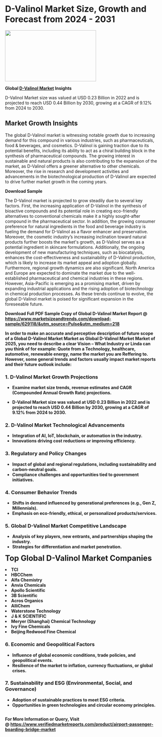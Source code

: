 <H1>D-Valinol Market Size, Growth and Forecast from 2024 - 2031</H1><img class="aligncenter size-medium wp-image-584254" src="https://thirdeyenews.in/wp-content/uploads/2024/09/Global-Market-Research-300x168.jpeg" alt="" width="300" height="168" /><p><strong>Global&nbsp;<a href="https://www.marketsizeandtrends.com/download-sample/629118/&amp;utm_source=Pulse&amp;utm_medium=218">D-Valinol Market</a> Insights</strong></p><p>D-Valinol Market size was valued at USD 0.23 Billion in 2022 and is projected to reach USD 0.44 Billion by 2030, growing at a CAGR of 9.12% from 2024 to 2030.</p><p><h2>Market Growth Insights</h2> <p>The global D-Valinol market is witnessing notable growth due to increasing demand for this compound in various industries, such as pharmaceuticals, food & beverages, and cosmetics. D-Valinol is gaining traction due to its potential benefits, including its ability to act as a chiral building block in the synthesis of pharmaceutical compounds. The growing interest in sustainable and natural products is also contributing to the expansion of the market, as D-Valinol offers a greener alternative to other chemicals. Moreover, the rise in research and development activities and advancements in the biotechnological production of D-Valinol are expected to drive further market growth in the coming years.</p> <p><strong>Download Sample</strong></p> <p>The D-Valinol market is projected to grow steadily due to several key factors. First, the increasing application of D-Valinol in the synthesis of bioactive compounds and its potential role in creating eco-friendly alternatives to conventional chemicals make it a highly sought-after compound in the pharmaceutical sector. In addition, the growing consumer preference for natural ingredients in the food and beverage industry is fueling the demand for D-Valinol as a flavor enhancer and preservative. Moreover, the cosmetic industry’s increasing inclination toward natural products further boosts the market's growth, as D-Valinol serves as a potential ingredient in skincare formulations. Additionally, the ongoing development of new manufacturing techniques, such as biocatalysis, enhances the cost-effectiveness and sustainability of D-Valinol production, which is likely to increase its market appeal and adoption globally. Furthermore, regional growth dynamics are also significant. North America and Europe are expected to dominate the market due to the well-established pharmaceutical and chemical industries in these regions. However, Asia-Pacific is emerging as a promising market, driven by expanding industrial applications and the rising adoption of biotechnology in chemical production processes. As these trends continue to evolve, the global D-Valinol market is poised for significant expansion in the foreseeable future.</p> <p><strong></p><p><span class=""><strong>Download Full PDF Sample Copy of Global D-Valinol Market Report</strong> @ <a href="https://www.marketsizeandtrends.com/download-sample/629118/&amp;utm_source=Pulse&amp;utm_medium=218" target="_blank">https://www.marketsizeandtrends.com/download-sample/629118/&amp;utm_source=Pulse&amp;utm_medium=218</a></span></p><p>In order to make an accurate and perceptive description of future scope of a Global&nbsp;D-Valinol Market Market as Global&nbsp;D-Valinol Market Market of 2025, you need to describe a clear Vision &ndash; What Industry or Linda can you think of for example: Quote from a Technology, healthcare, automotive, renewable energy, name the market you are Reffering to. However, some general trends and factors usually impact market reports and their future outlook include:</p><h3>1.&nbsp;<strong>D-Valinol Market Growth Projections</strong></h3><ul><li>Examine market size trends, revenue estimates and CAGR (Compounded Annual Growth Rate) projections.</li><li><p>D-Valinol Market size was valued at USD 0.23 Billion in 2022 and is projected to reach USD 0.44 Billion by 2030, growing at a CAGR of 9.12% from 2024 to 2030.</p></li></ul><h3>2.&nbsp;<strong>D-Valinol Market Technological Advancements</strong></h3><ul><li>Integration of AI, IoT, blockchain, or automation in the industry.</li><li>Innovations driving cost reductions or improving efficiency.</li></ul><h3>3.&nbsp;<strong>Regulatory and Policy Changes</strong></h3><ul><li>Impact of global and regional regulations, including sustainability and carbon-neutral goals.</li><li>Compliance challenges and opportunities tied to government initiatives.</li></ul><h3>4.&nbsp;<strong>Consumer Behavior Trends</strong></h3><ul><li>Shifts in demand influenced by generational preferences (e.g., Gen Z, Millennials).</li><li>Emphasis on eco-friendly, ethical, or personalized products/services.</li></ul><h3>5.&nbsp;<strong>Global D-Valinol Market Competitive Landscape</strong></h3><ul><li>Analysis of key players, new entrants, and partnerships shaping the industry.</li><li>Strategies for differentiation and market penetration.</li></ul><p data-pm-slice="1 1 []"><span style="color: inherit; font-family: inherit; font-size: 25px;">Top Global D-Valinol Market Companies</span></p><div class="" data-test-id=""><p><li>TCI</li><li> HBCChem</li><li> Alfa Chemistry</li><li> Anvia Chemicals</li><li> Apollo Scientific</li><li> 3B Scientific</li><li> Acros Organics</li><li> AlliChem</li><li> Waterstone Technology</li><li> J & K SCIENTIFIC</li><li> Meryer (Shanghai) Chemical Technology</li><li> Ivy Fine Chemicals</li><li> Beijing Redwood Fine Chemical</li></p></div><h3>6.&nbsp;<strong>Economic and Geopolitical Factors</strong></h3><ul><li>Influence of global economic conditions, trade policies, and geopolitical events.</li><li>Resilience of the market to inflation, currency fluctuations, or global crises.</li></ul><h3>7.&nbsp;<strong>Sustainability and ESG (Environmental, Social, and Governance)</strong></h3><ul><li>Adoption of sustainable practices to meet ESG criteria.</li><li>Opportunities in green technologies and circular economy principles.</li></ul><h2><strong style="font-size: 14px;">For More Information or Query, Visit @&nbsp;</strong><a style="background-color: #ffffff; font-size: 14px;" href="https://www.marketsizeandtrends.com/report/d-valinol-market/" target="_blank">https://www.verifiedmarketreports.com/product/airport-passenger-boarding-bridge-market</a></h2>
